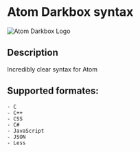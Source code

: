 # Atom Darkbox syntax
![Atom Darkbox Logo](https://raw.githubusercontent.com/thekhegay/atom-darkbox-syntax/master/atom-darkbox-syntax-logo.svg)

## Description
Incredibly clear syntax for Atom

## Supported formates:
    - C
    - C++
    - CSS
    - C#
    - JavaScript
    - JSON
    - Less
